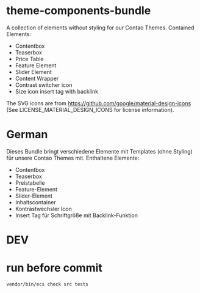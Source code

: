 # theme-components-bundle

A collection of elements without styling for our Contao Themes.
Contained Elements:

- Contentbox
- Teaserbox
- Price Table
- Feature Element
- Slider Element
- Content Wrapper
- Contrast switcher icon
- Size icon insert tag with backlink

The SVG icons are from https://github.com/google/material-design-icons (See LICENSE_MATERIAL_DESIGN_ICONS for license information).

# German

Dieses Bundle bringt verschiedene Elemente mit Templates (ohne Styling) für unsere Contao Themes mit.
Enthaltene Elemente:

- Contentbox
- Teaserbox
- Preistabelle
- Feature-Element
- Slider-Element
- Inhaltscontainer
- Kontrastwechsler Icon
- Insert Tag für Schriftgröße mit Backlink-Funktion

# DEV
# run before commit

    vendor/bin/ecs check src tests
